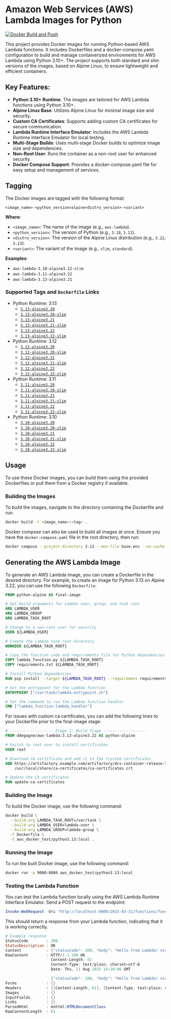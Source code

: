 # Amazon Web Services (AWS) Lambda Images for Python

[![Docker Build and Push](https://github.com/degagne/docker-aws-lambda/actions/workflows/docker-ci.yml/badge.svg)](https://github.com/degagne/docker-aws-lambda/actions/workflows/docker-ci.yml)

This project provides Docker images for running Python-based AWS Lambda functions. It includes Dockerfiles
and a docker-compose.yaml configuration to build and manage containerized environments for AWS Lambda using
Python 3.10+. The project supports both standard and slim versions of the images, based on Alpine Linux, to 
ensure lightweight and efficient containers.

## Key Features:
- **Python 3.10+ Runtime**: The images are tailored for AWS Lambda functions using Python 3.10+.
- **Alpine Linux Base**: Utilizes Alpine Linux for minimal image size and security.
- **Custom CA Certificates**: Supports adding custom CA certificates for secure communication.
- **Lambda Runtime Interface Emulator**: Includes the AWS Lambda Runtime Interface Emulator for local testing.
- **Multi-Stage Builds**: Uses multi-stage Docker builds to optimize image size and dependencies.
- **Non-Root User**: Runs the container as a non-root user for enhanced security.
- **Docker Compose Support**: Provides a docker-compose.yaml file for easy setup and management of services.

## Tagging

The Docker images are tagged with the following format:

```
<image_name>-<python_version>alpine<distro_version>-<variant>
```

**Where**:
- `<image_name>`: The name of the image (e.g., `aws-lambda`).
- `<python_version>`: The version of Python (e.g., `3.10`, `3.11`).
- `<distro_version>`: The version of the Alpine Linux distribution (e.g., `3.22`, `3.23`).
- `<variant>`: The variant of the image (e.g., `slim`, `standard`).

**Examples**:

- `aws-lambda-3.10-alpine3.22-slim`
- `aws-lambda-3.11-alpine3.22`
- `aws-lambda-3.13-alpine3.21`

### Supported Tags and `Dockerfile` Links

- Python Runtime: 3.13
  - [`3.13-alpine3.20`](3.13/Dockerfile)
  - [`3.13-alpine3.20-slim`](3.13/Dockerfile.slim)
  - [`3.13-alpine3.21`](3.13/Dockerfile)
  - [`3.13-alpine3.21-slim`](3.13/Dockerfile.slim)
  - [`3.13-alpine3.22`](3.13/Dockerfile)
  - [`3.13-alpine3.22-slim`](3.13/Dockerfile.slim)
- Python Runtime: 3.12
  - [`3.12-alpine3.20`](3.12/Dockerfile)
  - [`3.12-alpine3.20-slim`](3.12/Dockerfile.slim)
  - [`3.12-alpine3.21`](3.12/Dockerfile)
  - [`3.12-alpine3.21-slim`](3.12/Dockerfile.slim)
  - [`3.12-alpine3.22`](3.12/Dockerfile)
  - [`3.12-alpine3.22-slim`](3.12/Dockerfile.slim) 
- Python Runtime: 3.11
  - [`3.11-alpine3.20`](3.11/Dockerfile)
  - [`3.11-alpine3.20-slim`](3.11/Dockerfile.slim)
  - [`3.11-alpine3.21`](3.11/Dockerfile)
  - [`3.11-alpine3.21-slim`](3.11/Dockerfile.slim)
  - [`3.11-alpine3.22`](3.11/Dockerfile)
  - [`3.11-alpine3.22-slim`](3.11/Dockerfile.slim)
- Python Runtime: 3.10
  - [`3.10-alpine3.20`](3.10/Dockerfile)
  - [`3.10-alpine3.20-slim`](3.10/Dockerfile.slim)
  - [`3.10-alpine3.21`](3.10/Dockerfile)
  - [`3.10-alpine3.21-slim`](3.10/Dockerfile.slim)
  - [`3.10-alpine3.22`](3.10/Dockerfile)
  - [`3.10-alpine3.22-slim`](3.10/Dockerfile.slim)

## Usage

To use these Docker images, you can build them using the provided Dockerfiles or pull them from a Docker
registry if available.

### Building the Images

To build the images, navigate to the directory containing the Dockerfile and run:

```bash
docker build -t <image_name>:<tag> .
```

Docker compose can also be used to build all images at once. Ensure you have the `docker-compose.yaml` file in
the root directory, then run:

```bash 
docker compose --project-directory 3.13 --env-file base.env --no-cache build
```

## Generating the AWS Lambda Image

To generate an AWS Lambda image, you can create a Dockerfile in the desired directory. For example, to create an 
image for Python 3.13 on Alpine 3.22, you can use the following `Dockerfile`:

```dockerfile
FROM python-alpine AS final-image

# Set build arguments for Lambda user, group, and task root
ARG LAMBDA_USER
ARG LAMBDA_GROUP
ARG LAMBDA_TASK_ROOT

# Change to a non-root user for security
USER ${LAMBDA_USER}

# Create the Lambda task root directory
WORKDIR ${LAMBDA_TASK_ROOT}

# Copy the function code and requirements file for Python dependencies
COPY lambda_function.py ${LAMBDA_TASK_ROOT}
COPY requirements.txt ${LAMBDA_TASK_ROOT}

# Install Python dependencies
RUN pip install --target ${LAMBDA_TASK_ROOT} --requirement requirements.txt --upgrade

# Set the entrypoint for the Lambda function
ENTRYPOINT ["/var/task/lambda-entrypoint.sh"]

# Set the command to run the Lambda function handler
CMD ["lambda_function.lambda_handler"]
```

For issues with custom ca certificates, you can add the following lines to your Dockerfile prior to the final-image stage:

```dockerfile
# ------------------- Stage 1: Build Stage -------------------
FROM ddegagne/aws-lambda:3.13-alpine3.22 AS python-alpine

# Switch to root user to install certificates
USER root

# Download CA certificate and add it to the trusted certificates
ADD https://artifactory.example.com/artifactory/dcs-container-release-local/CA-Certs/ca-certificate.crt \
    /usr/local/share/ca-certificates/ca-certificates.crt

# Update the CA certificates
RUN update-ca-certificates
```

### Building the Image

To build the Docker image, use the following command:

```bash
docker build \
  --build-arg LAMBDA_TASK_ROOT=/var/task \
  --build-arg LAMBDA_USER=lambda-user \
  --build-arg LAMBDA_GROUP=lambda-group \
  -f Dockerfile \
  -t aws_docker_test/python3.13:local .
```

### Running the Image

To run the built Docker image, use the following command:

```bash
docker run -p 9000:8080 aws_docker_test/python3.13:local
```

### Testing the Lambda Function

You can test the Lambda function locally using the AWS Lambda Runtime Interface Emulator. Send a POST request to the endpoint:

```powershell
Invoke-WebRequest -Uri "http://localhost:9000/2015-03-31/functions/function/invocations" -Method Post -ContentType "application/json" -Body '{}'
```

This should return a response from your Lambda function, indicating that it is working correctly.

```powershell
# Example response
StatusCode        : 200
StatusDescription : OK
Content           : {"statusCode": 200, "body": "Hello from Lambda! nice_shtern"}
RawContent        : HTTP/1.1 200 OK
                    Content-Length: 61
                    Content-Type: text/plain; charset=utf-8
                    Date: Thu, 21 Aug 2025 14:28:06 GMT

                    {"statusCode": 200, "body": "Hello from Lambda! nice_shtern"}
Forms             : {}
Headers           : {[Content-Length, 61], [Content-Type, text/plain; charset=utf-8], [Date, Thu, 21 Aug 2025 14:28:06 GMT]}
Images            : {}
InputFields       : {}
Links             : {}
ParsedHtml        : mshtml.HTMLDocumentClass
RawContentLength  : 61
```

